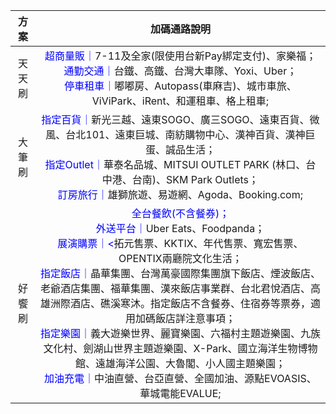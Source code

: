 |方案|加碼通路說明|
|:--:|:--:|
|天天刷|<span style='color:blue;'>超商量販｜</span>7-11及全家(限使用台新Pay綁定支付)、家樂福；<br><span style='color:blue;'>通勤交通｜</span>台鐵、高鐵、台灣大車隊、Yoxi、Uber；<br><span style='color:blue;'>停車租車｜</span>嘟嘟房、Autopass(車麻吉)、城市車旅、ViViPark、iRent、和運租車、格上租車;|
|大筆刷|<span style='color:blue;'>指定百貨｜</span>新光三越、遠東SOGO、廣三SOGO、遠東百貨、微風、台北101、遠東巨城、南紡購物中心、漢神百貨、漢神巨蛋、誠品生活；<br><span style='color:blue;'>指定Outlet｜</span>華泰名品城、MITSUI OUTLET PARK (林口、台中港、台南)、SKM Park Outlets；<br><span style='color:blue;'>訂房旅行｜</span>雄獅旅遊、易遊網、Agoda、Booking.com;|
|好饗刷|<span style='color:blue;'>全台餐飲(不含餐券)；</span><br><span style='color:blue;'>外送平台｜</span>Uber Eats、Foodpanda；<br><span style='color:blue;'>展演購票｜<</span>拓元售票、KKTIX、年代售票、寬宏售票、OPENTIX兩廳院文化生活；<br><span style='color:blue;'>指定飯店｜</span>晶華集團、台灣萬豪國際集團旗下飯店、煙波飯店、老爺酒店集團、福華集團、漢來飯店事業群、台北君悅酒店、高雄洲際酒店、礁溪寒沐。指定飯店不含餐券、住宿券等票券，適用加碼飯店詳注意事項；<br><span style='color:blue;'>指定樂園｜</span>義大遊樂世界、麗寶樂園、六福村主題遊樂園、九族文化村、劍湖山世界主題遊樂園、X-Park、國立海洋生物博物館、遠雄海洋公園、大魯閣、小人國主題樂園；<br><span style='color:blue;'>加油充電｜</span>中油直營、台亞直營、全國加油、源點EVOASIS、華城電能EVALUE;|
